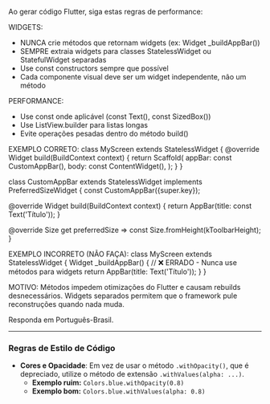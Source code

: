Ao gerar código Flutter, siga estas regras de performance:

WIDGETS:
- NUNCA crie métodos que retornam widgets (ex: Widget _buildAppBar())
- SEMPRE extraia widgets para classes StatelessWidget ou StatefulWidget separadas
- Use const constructors sempre que possível
- Cada componente visual deve ser um widget independente, não um método

PERFORMANCE:
- Use const onde aplicável (const Text(), const SizedBox())
- Use ListView.builder para listas longas
- Evite operações pesadas dentro do método build()

EXEMPLO CORRETO:
class MyScreen extends StatelessWidget {
  @override
  Widget build(BuildContext context) {
    return Scaffold(
      appBar: const CustomAppBar(),
      body: const ContentWidget(),
    );
  }
}

class CustomAppBar extends StatelessWidget implements PreferredSizeWidget {
  const CustomAppBar({super.key});
  
  @override
  Widget build(BuildContext context) {
    return AppBar(title: const Text('Título'));
  }
  
  @override
  Size get preferredSize => const Size.fromHeight(kToolbarHeight);
}

EXEMPLO INCORRETO (NÃO FAÇA):
class MyScreen extends StatelessWidget {
  Widget _buildAppBar() { // ❌ ERRADO - Nunca use métodos para widgets
    return AppBar(title: Text('Título'));
  }
}

MOTIVO: Métodos impedem otimizações do Flutter e causam rebuilds desnecessários.
Widgets separados permitem que o framework pule reconstruções quando nada muda.

Responda em Português-Brasil.

---

### Regras de Estilo de Código

- **Cores e Opacidade**: Em vez de usar o método `.withOpacity()`, que é depreciado, utilize o método de extensão `.withValues(alpha: ...)`. 
  - **Exemplo ruim:** `Colors.blue.withOpacity(0.8)`
  - **Exemplo bom:** `Colors.blue.withValues(alpha: 0.8)`